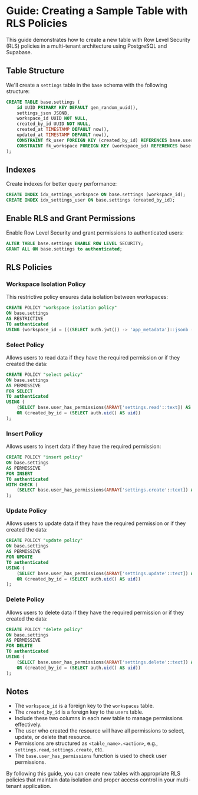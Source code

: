 # Guide: Creating a Sample Table with RLS Policies

This guide demonstrates how to create a new table with Row Level Security (RLS) policies in a multi-tenant architecture using PostgreSQL and Supabase.

## Table Structure

We'll create a `settings` table in the `base` schema with the following structure:

```sql
CREATE TABLE base.settings (
    id UUID PRIMARY KEY DEFAULT gen_random_uuid(),
    settings_json JSONB,
    workspace_id UUID NOT NULL,
    created_by_id UUID NOT NULL,
    created_at TIMESTAMP DEFAULT now(),
    updated_at TIMESTAMP DEFAULT now(),
    CONSTRAINT fk_user FOREIGN KEY (created_by_id) REFERENCES base.users (id) ON DELETE CASCADE ON UPDATE CASCADE,
    CONSTRAINT fk_workspace FOREIGN KEY (workspace_id) REFERENCES base.workspaces (id) ON DELETE CASCADE ON UPDATE CASCADE
);
```

## Indexes

Create indexes for better query performance:

```sql
CREATE INDEX idx_settings_workspace ON base.settings (workspace_id);
CREATE INDEX idx_settings_user ON base.settings (created_by_id);
```

## Enable RLS and Grant Permissions

Enable Row Level Security and grant permissions to authenticated users:

```sql
ALTER TABLE base.settings ENABLE ROW LEVEL SECURITY;
GRANT ALL ON base.settings to authenticated;
```

## RLS Policies

### Workspace Isolation Policy

This restrictive policy ensures data isolation between workspaces:

```sql
CREATE POLICY "workspace isolation policy"
ON base.settings
AS RESTRICTIVE
TO authenticated
USING (workspace_id = (((SELECT auth.jwt()) -> 'app_metadata')::jsonb ->> 'workspace_id')::uuid);
```

### Select Policy

Allows users to read data if they have the required permission or if they created the data:

```sql
CREATE POLICY "select policy"
ON base.settings
AS PERMISSIVE
FOR SELECT
TO authenticated
USING (
    (SELECT base.user_has_permissions(ARRAY['settings.read'::text]) AS user_has_permissions)
    OR (created_by_id = (SELECT auth.uid() AS uid))
);
```

### Insert Policy

Allows users to insert data if they have the required permission:

```sql
CREATE POLICY "insert policy"
ON base.settings
AS PERMISSIVE
FOR INSERT
TO authenticated
WITH CHECK (
    (SELECT base.user_has_permissions(ARRAY['settings.create'::text]) AS user_has_permissions)
);
```

### Update Policy

Allows users to update data if they have the required permission or if they created the data:

```sql
CREATE POLICY "update policy"
ON base.settings
AS PERMISSIVE
FOR UPDATE
TO authenticated
USING (
    (SELECT base.user_has_permissions(ARRAY['settings.update'::text]) AS user_has_permissions)
    OR (created_by_id = (SELECT auth.uid() AS uid))
);
```

### Delete Policy

Allows users to delete data if they have the required permission or if they created the data:

```sql
CREATE POLICY "delete policy"
ON base.settings
AS PERMISSIVE
FOR DELETE
TO authenticated
USING (
    (SELECT base.user_has_permissions(ARRAY['settings.delete'::text]) AS user_has_permissions)
    OR (created_by_id = (SELECT auth.uid() AS uid))
);
```

## Notes

- The `workspace_id` is a foreign key to the `workspaces` table.
- The `created_by_id` is a foreign key to the `users` table.
- Include these two columns in each new table to manage permissions effectively.
- The user who created the resource will have all permissions to select, update, or delete that resource.
- Permissions are structured as `<table_name>.<action>`, e.g., `settings.read`, `settings.create`, etc.
- The `base.user_has_permissions` function is used to check user permissions.

By following this guide, you can create new tables with appropriate RLS policies that maintain data isolation and proper access control in your multi-tenant application.